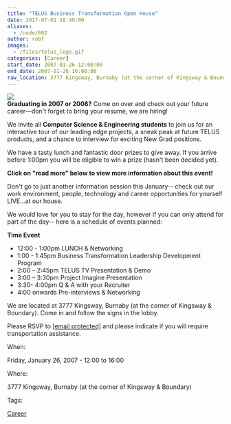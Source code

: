 ```yaml
---
title: "TELUS Business Transformation Open House"
date: 2017-07-01 18:49:00
aliases:
  - /node/692
author: robf
images:
  - /files/telus_logo.gif
categories: [Career]
start_date: 2007-01-26 12:00:00
end_date: 2007-01-26 16:00:00
raw_location: 3777 Kingsway, Burnaby (at the corner of Kingsway & Boundary)
---
```


[![](/files/telus_logo.gif)](http://www.telus.com) \
**Graduating in 2007 or 2008?** Come on over and check out your future career—don't forget to bring your resume, we are hiring!

We invite all **Computer Science & Engineering
students** to join us for an interactive tour
of our leading edge projects, a sneak peak at future TELUS products, and a chance to
interview for exciting New Grad positions.

We have a tasty lunch and fantastic door prizes to give away. If you arrive before
1:00pm you will be eligible to win a prize (hasn't been decided yet).

**Click on "read more" below to view more information about this event!**

Don't go to just another information session this January-- check out our work
environment, people, technology and career opportunities for yourself LIVE...at our
house.

We would love for you to stay for the day, however if you can only attend for part
of the day-- here is a schedule of events planned:

**Time Event**

- 12:00 - 1:00pm LUNCH & Networking
- 1:00 - 1:45pm Business Transformation Leadership Development Program
- 2:00 – 2:45pm TELUS TV Presentation & Demo
- 3:00 – 3:30pm Project Imagine Presentation
- 3:30- 4:00pm Q & A with your Recruiter
- 4:00 onwards Pre-interviews & Networking

We are located at 3777 Kingsway, Burnaby (at the corner of Kingsway & Boundary).
Come in and follow the signs in the lobby.

Please RSVP to [\[email protected\]](/cdn-cgi/l/email-protection) and please indicate if you will require
transportation assistance.

When:

Friday, January 26, 2007 - 12:00 to 16:00

Where:

3777 Kingsway, Burnaby (at the corner of Kingsway & Boundary)

Tags:

[Career](/career)
